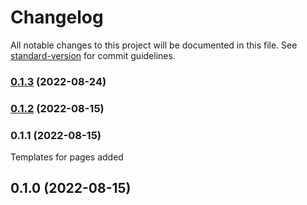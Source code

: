 # Changelog

All notable changes to this project will be documented in this file. See [standard-version](https://github.com/conventional-changelog/standard-version) for commit guidelines.

### [0.1.3](https://github.com/dobricsandra/react-app-with-material-design-system/compare/v0.1.2...v0.1.3) (2022-08-24)

### [0.1.2](https://github.com/dobricsandra/react-app-with-material-design-system/compare/v0.1.1...v0.1.2) (2022-08-15)

### 0.1.1 (2022-08-15)

Templates for pages added

## 0.1.0 (2022-08-15)
